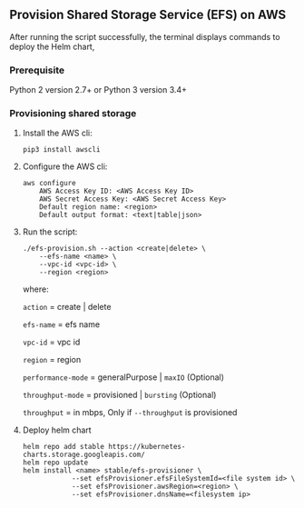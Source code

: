 ## Provision Shared Storage Service (EFS) on AWS

After running the script successfully, the terminal displays commands to deploy the Helm chart,

### Prerequisite

Python 2 version 2.7+ or Python 3 version 3.4+

### Provisioning shared storage

1. Install the AWS cli:

    ```shell
    pip3 install awscli
    ```

2. Configure the AWS cli:

    ```shell
    aws configure
        AWS Access Key ID: <AWS Access Key ID>
        AWS Secret Access Key: <AWS Secret Access Key>
        Default region name: <region>
        Default output format: <text|table|json>
    ```

3. Run the script:

    ```shell
    ./efs-provision.sh --action <create|delete> \
        --efs-name <name> \
        --vpc-id <vpc-id> \
        --region <region>
    ```
    where:

    `action`              =   create | delete

    `efs-name`            =   efs name

    `vpc-id`              =   vpc id

    `region`              =   region

    `performance-mode`    =   generalPurpose | `maxIO` (Optional)

    `throughput-mode`     =   provisioned | `bursting` (Optional)

    `throughput`          =   in mbps, Only if `--throughput` is provisioned
                                                                   
4. Deploy helm chart

    ```shell
    helm repo add stable https://kubernetes-charts.storage.googleapis.com/
    helm repo update
    helm install <name> stable/efs-provisioner \
                --set efsProvisioner.efsFileSystemId=<file system id> \
                --set efsProvisioner.awsRegion=<region> \
                --set efsProvisioner.dnsName=<filesystem ip>
```

